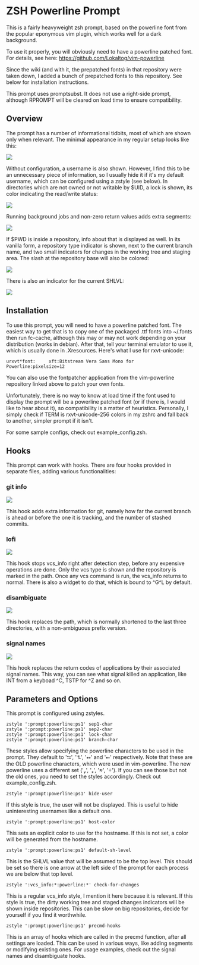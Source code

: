 ZSH Powerline Prompt
==

This is a fairly heavyweight zsh prompt, based on the powerline font from the
popular eponymous vim plugin, which works well for a dark background.

To use it properly, you will obviously need to have a powerline patched font.
For details, see here: https://github.com/Lokaltog/vim-powerline

Since the wiki (and with it, the prepatched fonts) in that repository were
taken down, I added a bunch of prepatched fonts to this repository.  See below
for installation instructions.

This prompt uses promptsubst. It does not use a right-side prompt, although
RPROMPT will be cleared on load time to ensure compatibility.


Overview
--

The prompt has a number of informational tidbits, most of which are shown only
when relevant. The minimal appearance in my regular setup looks like this:

![](http://mugenguild.com/~valodim/powerline/plain.png)

Without configuration, a username is also shown. However, I find this to be an
unnecessary piece of information, so I usually hide it if it's my default
username, which can be configured using a zstyle (see below). In directories
which are not owned or not writable by $UID, a lock is shown, its color
indicating the read/write status:

![](http://mugenguild.com/~valodim/powerline/userindicator.png)

Running background jobs and non-zero return values adds extra segments:

![](http://mugenguild.com/~valodim/powerline/returnjob.png)

If $PWD is inside a repository, info about that is displayed as well. In its
vanilla form, a repository type indicator is shown, next to the current branch
name, and two small indicators for changes in the working tree and staging
area. The slash at the repository base will also be colored:

![](http://mugenguild.com/~valodim/powerline/vcsinfo.png)

There is also an indicator for the current SHLVL:

![](http://mugenguild.com/~valodim/powerline/shlvl.png)


Installation
--

To use this prompt, you will need to have a powerline patched font. The easiest
way to get that is to copy one of the packaged .ttf fonts into ~/.fonts then
run fc-cache, although this may or may not work depending on your distribution
(works in debian). After that, tell your terminal emulator to use it, which is
usually done in .Xresources. Here's what I use for rxvt-unicode:

    urxvt*font:     xft:Bitstream Vera Sans Mono for Powerline:pixelsize=12

You can also use the fontpatcher application from the vim-powerline repository
linked above to patch your own fonts.

Unfortunately, there is no way to know at load time if the font used to display
the prompt will be a powerline patched font (or if there is, I would like to
hear about it), so compatibility is a matter of heuristics. Personally, I
simply check if TERM is rxvt-unicode-256 colors in my zshrc and fall back to
another, simpler prompt if it isn't.

For some sample configs, check out example\_config.zsh.


Hooks
--

This prompt can work with hooks. There are four hooks provided in separate
files, adding various functionalities:


### git info

![](http://mugenguild.com/~valodim/powerline/gitinfo.png)

This hook adds extra information for git, namely how far the current branch is
ahead or before the one it is tracking, and the number of stashed commits.

### lofi

![](http://mugenguild.com/~valodim/powerline/lofi.png)

This hook stops vcs\_info right after detection step, before any expensive
operations are done. Only the vcs type is shown and the repository is marked in
the path. Once any vcs command is run, the vcs\_info returns to normal. There
is also a widget to do that, which is bound to ^G^L by default.

### disambiguate

![](http://mugenguild.com/~valodim/powerline/disambiguate.png)

This hook replaces the path, which is normally shortened to the last three
directories, with a non-ambiguous prefix version.

### signal names

![](http://mugenguild.com/~valodim/powerline/signalnames.png)

This hook replaces the return codes of applications by their associated signal
names. This way, you can see what signal killed an application, like INT from a
keyboad ^C, TSTP for ^Z and so on.


Parameters and Options
--

This prompt is configured using zstyles.

    zstyle ':prompt:powerline:ps1' sep1-char
    zstyle ':prompt:powerline:ps1' sep2-char
    zstyle ':prompt:powerline:ps1' lock-char
    zstyle ':prompt:powerline:ps1' branch-char

These styles allow specifying the powerline characters to be used in the
prompt. They default to '⮀', '⮁', '⭤' and '⭠' respectively. Note that these are
the OLD powerline characters, which were used in vim-powerline. The new
powerline uses a different set ('', '', '', ''). If you can see those but
not the old ones, you need to set the styles accordingly. Check out
example\_config.zsh.

    zstyle ':prompt:powerline:ps1' hide-user

If this style is true, the user will not be displayed. This is useful to hide
uninteresting usernames like a default one.

    zstyle ':prompt:powerline:ps1' host-color

This sets an explicit color to use for the hostname. If this is not set, a
color will be generated from the hostname.

    zstyle ':prompt:powerline:ps1' default-sh-level

This is the SHLVL value that will be assumed to be the top level. This should
be set so there is one arrow at the left side of the prompt for each process we
are below that top level.

    zstyle ':vcs_info:*:powerline:*' check-for-changes

This is a regular vcs\_info style, I mention it here because it is relevant. If
this style is true, the dirty working tree and staged changes indicators will
be shown inside repositories. This can be slow on big repositories, decide for
yourself if you find it worthwhile.

    zstyle ':prompt:powerline:ps1' precmd-hooks

This is an array of hooks which are called in the precmd function, after all
settings are loaded. This can be used in various ways, like adding segments or
modifying existing ones. For usage examples, check out the signal names and
disambiguate hooks.

